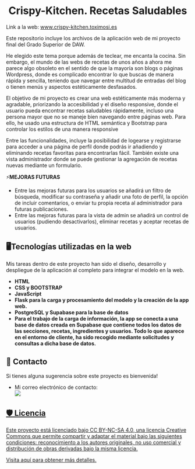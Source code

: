 
<h1 align="center"> Crispy-Kitchen. Recetas Saludables </h1>

Link a la web: www.crispy-kitchen.toximosi.es


Este repositorio incluye los archivos de la aplicación web de mi proyecto final del Grado Superior de DAW.

He elegido este tema porque además de teclear, me encanta la cocina. Sin embargo, el mundo de las webs de recetas de unos años a ahora me parece algo obsoleto en el sentido de que la mayoría son blogs o páginas Wordpress, donde es complicado encontrar lo que buscas de manera rápida y sencilla, teniendo que navegar entre multitud de entradas del blog o tienen menús y aspectos estéticamente desfasados. 

El objetivo de mi proyecto es crear una web estéticamente más moderna y agradable, priorizando la accesibilidad y el diseño responsive, donde el usuario pueda encontrar recetas saludables rápidamente, incluso una persona mayor que no se maneje bien navegando entre páginas web. Para ello, he usado una estructura de HTML semántica y Bootstrap para controlar los estilos de una manera responsive

Entre las funcionalidades, incluye la posibilidad de logearse y registrarse para acceder a una página de perfil donde podrás ir añadiendo y eliminando recetas favoritas para encontrarlas fácil. 
También existe una vista administrador donde se puede gestionar la agregación de recetas nuevas mediante un formulario.  
  
  
  
⚡**MEJORAS FUTURAS** 


-  Entre las mejoras futuras para los usuarios se añadirá un filtro de búsqueda, modificar su contraseña y añadir una foto de perfil, la opción de incluir comentarios, o enviar tu propia receta al administrador para futuras publicaciones.<br/>
-  Entre las mejoras futuras para la vista de admin se añadirá un control de usuarios (pudiendo desactivarlos), eliminar recetas y aceptar recetas de usuarios. 



## 🖥️Tecnologías utilizadas en la web

  Mis tareas dentro de este proyecto han sido el diseño, desarrollo y despliegue de la aplicación al completo para integrar el modelo en la web. 

 - **HTML**
 - **CSS y BOOTSTRAP**
 - **JavaScript**
 - **Flask para la carga y procesamiento del modelo y la creación de la app web.**
 - **PostgreSQL y Supabase para la base de datos**
 - **Para el trabajo de la carga de información, la app se conecta a una base de datos creada en Supabase que contiene todos los datos de las secciones, recetas, ingredientes y usuarios. Todo lo que aparece en el entorno de cliente, ha sido recogido mediante solicitudes y consultas a dicha base de datos.**



## 🔗 Contacto
Si tienes alguna sugerencia sobre este proyecto es bienvenida!

* Mi correo electrónico de contacto:<br/> 
  <a href="mailto:crismll.dev@gmail.com" target="_blank"><img src="https://img.shields.io/badge/Gmail-D14836?style=for-the-badge&logo=gmail&logoColor=white">



## 🛡️ Licencia
Este proyecto está licenciado bajo CC BY-NC-SA 4.0, una licencia Creative Commons que permite compartir y adaptar el material bajo las siguientes condiciones: reconocimiento a los autores originales, no uso comercial y distribución de obras derivadas bajo la misma licencia.

Visita aquí para obtener más detalles.
